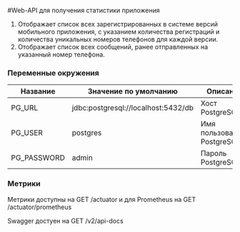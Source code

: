 #Web-API для получения статистики приложения
1) Отображает список всех зарегистрированных в системе версий мобильного приложения, 
с указанием количества регистраций и количества уникальных номеров телефонов для каждой версии.
2) Отображает список всех сообщений, ранее отправленных на указанный номер телефона.

### Переменные окружения
| Название|Значение по умолчанию|Описание|
| --- |------- | ------ |
| PG_URL |jdbc:postgresql://localhost:5432/db| Хост PostgreSQL|
| PG_USER |postgres| Имя пользователя PostgreSQL |
| PG_PASSWORD |admin| Пароль PostgreSQL |

### Метрики

Метрики доступны на GET /actuator и для Prometheus на GET /actuator/prometheus

Swagger достуен на GET /v2/api-docs